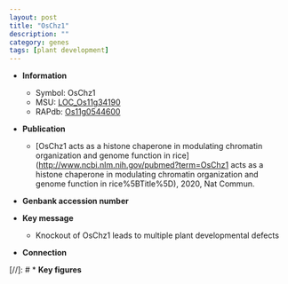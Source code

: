 ```yaml
---
layout: post
title: "OsChz1"
description: ""
category: genes
tags: [plant development]
---
```


* **Information**  
    + Symbol: OsChz1  
    + MSU: [LOC_Os11g34190](http://rice.uga.edu/cgi-bin/ORF_infopage.cgi?orf=LOC_Os11g34190)  
    + RAPdb: [Os11g0544600](https://rapdb.dna.affrc.go.jp/locus/?name=Os11g0544600)  

* **Publication**  
    + [OsChz1 acts as a histone chaperone in modulating chromatin organization and genome function in rice](http://www.ncbi.nlm.nih.gov/pubmed?term=OsChz1 acts as a histone chaperone in modulating chromatin organization and genome function in rice%5BTitle%5D), 2020, Nat Commun.

* **Genbank accession number**  

* **Key message**  
    + Knockout of OsChz1 leads to multiple plant developmental defects

* **Connection**  

[//]: # * **Key figures**  


